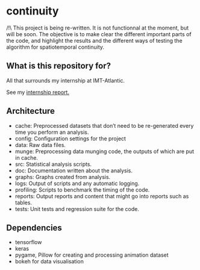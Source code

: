 # continuity

/!\ This project is being re-written. It is not functionnal at the moment, but will be soon. The objective is to make clear the different important parts of the code, and highlight the results and the different ways of testing the algorithm for spatiotemporal continuity.

## What is this repository for?

All that surrounds my internship at IMT-Atlantic. 

See my [internship report.](https://perso.ens-lyon.fr/guillaume.duboc/files/Rapport%20de%20Stage%20L3.pdf)


## Architecture

- cache: Preprocessed datasets that don’t need to be re-generated every time you perform an analysis.
- config: Configuration settings for the project
- data: Raw data files.
- munge: Preprocessing data munging code, the outputs of which are put in cache.
- src: Statistical analysis scripts.
- doc: Documentation written about the analysis.
- graphs: Graphs created from analysis.
- logs: Output of scripts and any automatic logging.
- profiling: Scripts to benchmark the timing of the code.
- reports: Output reports and content that might go into reports such as tables.
- tests: Unit tests and regression suite for the code.


## Dependencies

- tensorflow
- keras
- pygame, Pillow for creating and processing animation dataset
- bokeh for data visualisation
